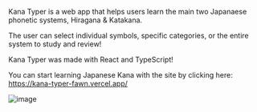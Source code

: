 Kana Typer is a web app that helps users learn the main two Japanaese phonetic systems, Hiragana & Katakana. 

The user can select individual symbols, specific categories, or the entire system to study and review!

Kana Typer was made with React and TypeScript!

You can start learning Japanese Kana with the site by clicking here:
https://kana-typer-fawn.vercel.app/

![image](https://github.com/user-attachments/assets/4de25245-99dc-489f-95fc-fb3b491ab7a1)
